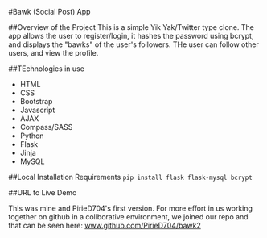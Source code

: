 #Bawk (Social Post) App

##Overview of the Project
This is a simple Yik Yak/Twitter type clone. The app allows the user to register/login, it hashes the password using bcrypt, and displays the "bawks" of the user's followers. THe user can follow other users, and view the profile.

##TEchnologies in use
* HTML
* CSS
* Bootstrap
* Javascript
* AJAX
* Compass/SASS
* Python
* Flask
* Jinja
* MySQL

##Local Installation Requirements
```pip install flask flask-mysql bcrypt```

##URL to Live Demo

This was mine and PirieD704's first version. For more effort in us working together on github in a collborative environment, we joined our repo and that can be seen here: www.github.com/PirieD704/bawk2